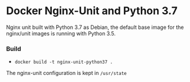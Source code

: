 # Docker Nginx-Unit and Python 3.7
Nginx unit built with Python 3.7 as Debian, the default base image for the nginx/unit images is running with Python 3.5.

### Build
 - `docker build -t nginx-unit-python37 .`

The nginx-unit configuration is kept in `/usr/state`
